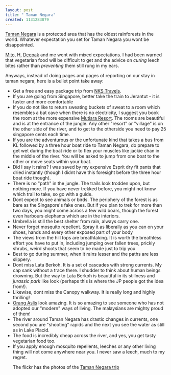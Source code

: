 ```yaml
--- 
layout: post
title: " Taman Negara"
created: 1131283879
---
```

<a href="http://en.wikipedia.org/wiki/Taman_Negara">Taman Negara</a> is a protected area that has the oldest rainforests in the world. Whatever expectation you set for Taman Negara you wont be disappointed. 

<a href="http://mitokondrion.blogspot.com">Mito</a>, H, <a href="http://chakravyuh.blogspot.com">Deepak</a> and me went with mixed expectations. I had been warned that vegetarian food will be difficult to get and the advice on <i>curing</i> leech bites rather than <i>preventing</i> them still rung in my ears. 

Anyways, instead of doing pages and pages of reporting on our stay in taman negara, here is a bullet point take away:
<ul><li>Get a free and easy package trip from <a href="http://taman-negara.com">NKS Travels</a>.</li>

<li>If you are going from Singapore, better take the train to Jerantut - it is faster and more comfortable</li>

<li>If you do not like to return sweating buckets of sweat to a room which resembles a bat cave when there is no electricity, I suggest you book the room at the more expensive <a href="http://www.mutiarahotels.com/mutiara_tmnnegara/index.html">Mutiara Resort</a>. The rooms are beautiful and is at the entrance of the jungle. Any other "resort" or "village" is on the other side of the river, and to get to the otherside you need to pay 25 singapore cents each time. </li>

<li>If you are the adventurous or the unfortunate kind that takes a bus from KL followed by a three hour boat ride to Taman Negara, do prepare to get wet during the boat ride or to flex your muscles like jackie chan in the middle of the river. You will be asked to jump from one boat to the other or move seats within your boat.</li>

<li>Did I say it rains? I was saved by my expensive Esprit dry fit pants that dried instantly (though I didnt have this foresight before the three hour boat ride though).</li>

<li>There is no "path" in the jungle. The trails look trodden upon, but nothing more. If you have never trekked before, you might not know which trail to take, so go with a guide.</li>

<li>Dont expect to see animals or birds. The periphery of the forest is as bare as the Singapore's fake ones. But if you plan to trek for more than two days, you might come across a few wild boars, though the forest even harbours elephants which are in the interiors.</li>

<li>Umbrella is still the best shelter from rain, always carry one.</li>

<li>Never forget mosquito repellent. Spray it as liberally as you can on your shoes, hands and every other exposed part of your body</li>

<li>The views from the hill tops are breathtaking. It is worth the breathless effort you have to put in, including jumping over fallen trees, prickly shrubs, weird shoots that seem to be made just to trip you</li>

<li>Best to go during summer, when it rains lesser and the paths are less slippery.</li>

<li>Dont miss Lata Berkoh. It is a set of cascades with strong currents. My cap sank without a trace there. I shudder to think about human beings drowning. But the way to Lata Berkoh is beautiful in its stillness and <i>jurassic park</i> like look (perhaps this is where the JP people got the idea from!).</li>

<li>Likewise, dont miss the Canopy walkway. It is really long and highly thrilling!</li>

<li><a href="http://en.wikipedia.org/wiki/Orang_asli">Orang Aslis</a> look amazing. It is so amazing to see someone who has not adopted our "modern" ways of living. The malaysians are mighty proud of them!</li>

<li>The river around Taman Negara has drastic changes in currents, one second you are "shooting" rapids and the next you see the water as still as in Lake Placid.</li>

<li>The food is incredibly cheap across the river, and yes, you get tasty vegetarian food too.</li>

<li>If you apply enough mosquito repellents, leeches or any other living thing will not come anywhere near you. I never saw a leech, much to my regret.</li>

The flickr has the photos of the <a href="http://flickr.com/photos/nimbupani/sets/1294522/">Taman Negara trip</a>
